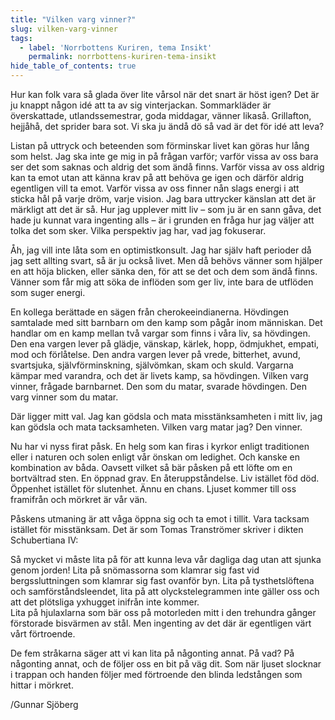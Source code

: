 ```yaml
---
title: "Vilken varg vinner?"
slug: vilken-varg-vinner
tags:
  - label: 'Norrbottens Kuriren, tema Insikt'
    permalink: norrbottens-kuriren-tema-insikt
hide_table_of_contents: true
---
```

Hur kan folk vara så glada över lite vårsol när det snart är höst igen? Det är ju knappt någon idé att ta av sig vinterjackan. Sommarkläder är överskattade, utlandssemestrar, goda middagar, vänner likaså. Grillafton, hejjåhå, det sprider bara sot. Vi ska ju ändå dö så vad är det för idé att leva?

<!--truncate-->

Listan på uttryck och beteenden som förminskar livet kan göras hur lång som helst. Jag ska inte ge mig in på frågan varför; varför vissa av oss bara ser det som saknas och aldrig det som ändå finns. Varför vissa av oss aldrig kan ta emot utan att känna krav på att behöva ge igen och därför aldrig egentligen vill ta emot. Varför vissa av oss finner nån slags energi i att sticka hål på varje dröm, varje vision. Jag bara uttrycker känslan att det är märkligt att det är så. Hur jag upplever mitt liv – som ju är en sann gåva, det hade ju kunnat vara ingenting alls – är i grunden en fråga hur jag väljer att tolka det som sker. Vilka perspektiv jag har, vad jag fokuserar.

Åh, jag vill inte låta som en optimistkonsult. Jag har själv haft perioder då jag sett allting svart, så är ju också livet. Men då behövs vänner som hjälper en att höja blicken, eller sänka den, för att se det och dem som ändå finns. Vänner som får mig att söka de inflöden som ger liv, inte bara de utflöden som suger energi.

En kollega berättade en sägen från cherokeeindianerna. Hövdingen samtalade med sitt barnbarn om den kamp som pågår inom människan. Det handlar om en kamp mellan två vargar som finns i våra liv, sa hövdingen. Den ena vargen lever på glädje, vänskap, kärlek, hopp, ödmjukhet, empati, mod och förlåtelse. Den andra vargen lever på vrede, bitterhet, avund, svartsjuka, självförminskning, självömkan, skam och skuld. Vargarna kämpar med varandra, och det är livets kamp, sa hövdingen. Vilken varg vinner, frågade barnbarnet. Den som du matar, svarade hövdingen. Den varg vinner som du matar.

Där ligger mitt val. Jag kan gödsla och mata misstänksamheten i mitt liv, jag kan gödsla och mata tacksamheten. Vilken varg matar jag? Den vinner.

Nu har vi nyss firat påsk. En helg som kan firas i kyrkor enligt traditionen eller i naturen och solen enligt vår önskan om ledighet. Och kanske en kombination av båda. Oavsett vilket så bär påsken på ett löfte om en bortvältrad sten. En öppnad grav. En återuppståndelse. Liv istället föd död. Öppenhet istället för slutenhet. Ännu en chans. Ljuset kommer till oss framifrån och mörkret är vår vän.

Påskens utmaning är att våga öppna sig och ta emot i tillit. Vara tacksam istället för misstänksam. Det är som Tomas Tranströmer skriver i dikten Schubertiana IV:

Så mycket vi måste lita på för att kunna leva vår dagliga dag utan att sjunka genom jorden! Lita på snömassorna som klamrar sig fast vid bergssluttningen som klamrar sig fast ovanför byn. Lita på tysthetslöftena och samförståndsleendet, lita på att olyckstelegrammen inte gäller oss och att det plötsliga yxhugget inifrån inte kommer.  
Lita på hjulaxlarna som bär oss på motorleden mitt i den trehundra gånger förstorade bisvärmen av stål. Men ingenting av det där är egentligen värt vårt förtroende. 

De fem stråkarna säger att vi kan lita på någonting annat. På vad? På någonting annat, och de följer oss en bit på väg dit. Som när ljuset slocknar i trappan och handen följer med förtroende den blinda ledstången som hittar i mörkret.

/Gunnar Sjöberg
